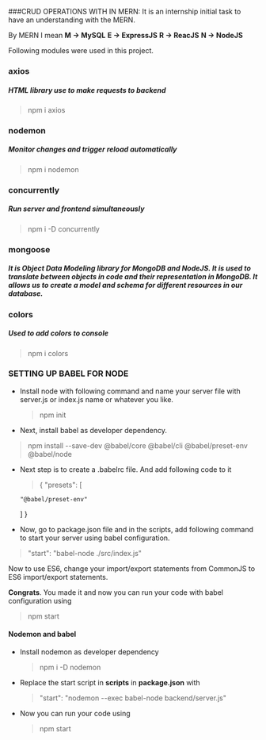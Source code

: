 ###CRUD OPERATIONS WITH IN MERN:
It is an internship initial task to have an understanding with the MERN.

By MERN I mean
**M -> MySQL**
**E -> ExpressJS**
**R -> ReacJS**
**N -> NodeJS**

Following modules were used in this project.

### **axios**

##### HTML library use to make requests to backend

> npm i axios

### **nodemon**

##### Monitor changes and trigger reload automatically

> npm i nodemon

### **concurrently**

##### Run server and frontend simultaneously

> npm i -D concurrently

### **mongoose**

##### It is Object Data Modeling library for MongoDB and NodeJS. It is used to translate between objects in code and their representation in MongoDB. It allows us to create a model and schema for different resources in our database.

### colors

##### Used to add colors to console

> npm i colors

### SETTING UP BABEL FOR NODE

- Install node with following command and name your server file with server.js or index.js name or whatever you like.

  > npm init

- Next, install babel as developer dependency.

> npm install --save-dev @babel/core @babel/cli @babel/preset-env @babel/node

- Next step is to create a .babelrc file. And add following code to it

  > {
  > "presets": [

      "@babel/preset-env"

  ]
  }

- Now, go to package.json file and in the scripts, add following command to start your server using babel configuration.

> "start": "babel-node ./src/index.js"

Now to use ES6, change your import/export statements from CommonJS to ES6 import/export statements.

**Congrats**. You made it and now you can run your code with babel configuration using

> npm start

#### Nodemon and babel

- Install nodemon as developer dependency

  > npm i -D nodemon

- Replace the start script in **scripts** in **package.json** with

  > "start": "nodemon --exec babel-node backend/server.js"

- Now you can run your code using
  > npm start
